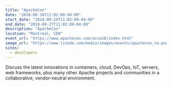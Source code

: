 ```yaml
---
title: "ApacheCon"
date: "2018-08-16T11:02:00-04:00"
start_date: "2018-09-24T11:02:00-04:00"
end_date: "2018-09-27T11:02:00-04:00"
description: "ApacheCon"
location: "Montreal, CDN"
event_url: "https://www.apachecon.com/acna18/index.html"
image_url: "https://www.linode.com/media/images/events/apachecon_na.png"
sites:
  - developers
---
```

Discuss the latest innovations in containers, cloud, DevOps, IoT, servers, web frameworks, plus many other Apache projects and communities in a collaborative, vendor-neutral environment.